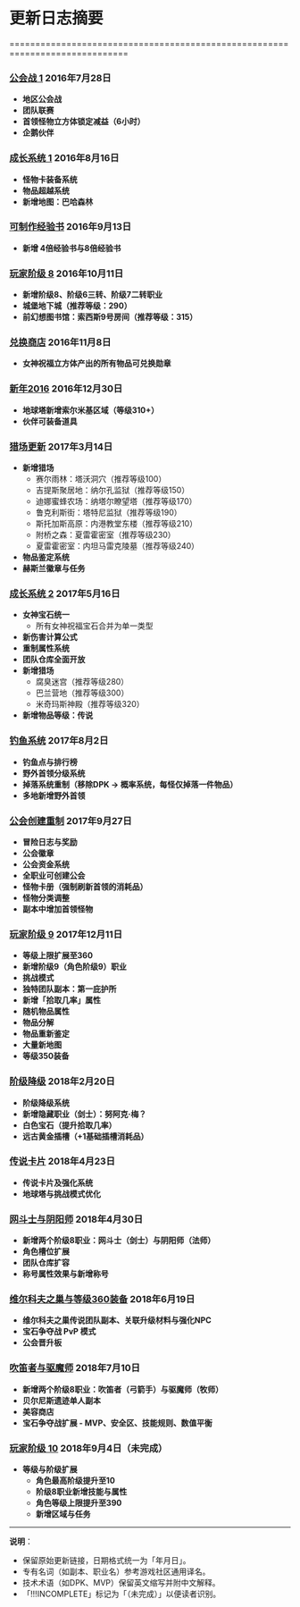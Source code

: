 # 更新日志摘要
=============================================================================

### [公会战 1](https://treeofsavior.com/page/news/view.php?n=551) 2016年7月28日
- **地区公会战**  
- **团队联赛**  
- **首领怪物立方体锁定减益（6小时）**  
- **企鹅伙伴**  

### [成长系统 1](https://treeofsavior.com/page/news/view.php?n=603) 2016年8月16日
- **怪物卡装备系统**  
- **物品超越系统**  
- **新增地图：巴哈森林**  

### [可制作经验书](https://treeofsavior.com/page/news/view.php?n=643) 2016年9月13日
- **新增 4倍经验书与8倍经验书**  

### [玩家阶级 8](https://treeofsavior.com/page/news/view.php?n=677) 2016年10月11日
- **新增阶级8、阶级6三转、阶级7二转职业**  
- **城堡地下城（推荐等级：290）**  
- **前幻想图书馆：索西斯9号房间（推荐等级：315）**  

### [兑换商店](https://treeofsavior.com/page/news/view.php?n=720) 2016年11月8日
- **女神祝福立方体产出的所有物品可兑换勋章**  

### [新年2016](https://treeofsavior.com/page/news/view.php?n=780) 2016年12月30日
- **地球塔新增索尔米基区域（等级310+）**  
- **伙伴可装备道具**  

### [猎场更新](https://treeofsavior.com/page/news/view.php?n=874) 2017年3月14日
- **新增猎场**  
  - 赛尔雨林：塔沃洞穴（推荐等级100）  
  - 吉提斯聚居地：纳尔孔监狱（推荐等级150）  
  - 迪娜蜜蜂农场：纳塔尔瞭望塔（推荐等级170）  
  - 鲁克利斯街：塔特尼监狱（推荐等级190）  
  - 斯托加斯高原：内港教堂东楼（推荐等级210）  
  - 附桥之森：夏雷霍密室（推荐等级230）  
  - 夏雷霍密室：内坦马雷克陵墓（推荐等级240）  
- **物品鉴定系统**  
- **赫斯兰徽章与任务**  

### [成长系统 2](https://treeofsavior.com/page/news/view.php?n=975) 2017年5月16日
- **女神宝石统一**  
  - 所有女神祝福宝石合并为单一类型  
- **新伤害计算公式**  
- **重制属性系统**  
- **团队仓库全面开放**  
- **新增猎场**  
  - 腐臭迷宫（推荐等级280）  
  - 巴兰营地（推荐等级300）  
  - 米奇玛斯神殿（推荐等级320）  
- **新增物品等级：传说**  

### [钓鱼系统](https://treeofsavior.com/page/news/view.php?n=1057) 2017年8月2日
- **钓鱼点与排行榜**  
- **野外首领分级系统**  
- **掉落系统重制（移除DPK → 概率系统，每怪仅掉落一件物品）**  
- **多地新增野外首领**  

### [公会创建重制](https://treeofsavior.com/page/news/view.php?n=1112) 2017年9月27日
- **冒险日志与奖励**  
- **公会徽章**  
- **公会资金系统**  
- **全职业可创建公会**  
- **怪物卡册（强制刷新首领的消耗品）**  
- **怪物分类调整**  
- **副本中增加首领怪物**  

### [玩家阶级 9](https://treeofsavior.com/page/news/view.php?n=1187) 2017年12月11日
- **等级上限扩展至360**  
- **新增阶级9（角色阶级9）职业**  
- **挑战模式**  
- **独特团队副本：第一庇护所**  
- **新增「拾取几率」属性**  
- **随机物品属性**  
- **物品分解**  
- **物品重新鉴定**  
- **大量新地图**  
- **等级350装备**  

### [阶级降级](https://treeofsavior.com/page/news/view.php?n=1187) 2018年2月20日
- **阶级降级系统**  
- **新增隐藏职业（剑士）：努阿克·梅？**  
- **白色宝石（提升拾取几率）**  
- **远古黄金插槽（+1基础插槽消耗品）**  

### [传说卡片](https://treeofsavior.com/page/news/view.php?n=1305) 2018年4月23日
- **传说卡片及强化系统**  
- **地球塔与挑战模式优化**  

### [网斗士与阴阳师](https://treeofsavior.com/page/news/view.php?n=1336) 2018年4月30日
- **新增两个阶级8职业：网斗士（剑士）与阴阳师（法师）**  
- **角色槽位扩展**  
- **团队仓库扩容**  
- **称号属性效果与新增称号**  

### [维尔科夫之巢与等级360装备](https://treeofsavior.com/page/news/view.php?n=1371) 2018年6月19日
- **维尔科夫之巢传说团队副本、关联升级材料与强化NPC**  
- **宝石争夺战 PvP 模式**  
- **公会晋升板**  

### [吹笛者与驱魔师](https://treeofsavior.com/page/news/view.php?n=1421) 2018年7月10日
- **新增两个阶级8职业：吹笛者（弓箭手）与驱魔师（牧师）**  
- **贝尔尼斯遗迹单人副本**  
- **美容商店**  
- **宝石争夺战扩展 - MVP、安全区、技能规则、数值平衡**  

### [玩家阶级 10](https://treeofsavior.com/page/news/view.php?n=1471) 2018年9月4日（未完成）
- **等级与阶级扩展**  
  - **角色最高阶级提升至10**  
  - **阶级8职业新增技能与属性**  
  - **角色等级上限提升至390**  
  - **新增区域与任务**  

---
**说明**：  
- 保留原始更新链接，日期格式统一为「年月日」。  
- 专有名词（如副本、职业名）参考游戏社区通用译名。  
- 技术术语（如DPK、MVP）保留英文缩写并附中文解释。  
- 「!!!INCOMPLETE」标记为「（未完成）」以便读者识别。